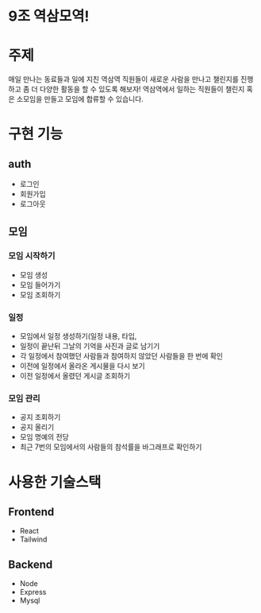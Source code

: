 # 9조 역삼모역!

# 주제 
매일 만나는 동료들과 일에 지친 역삼역 직원들이 새로운 사람을 만나고 챌린지를 진행하고 좀 더 다양한 활동을 할 수 있도록 해보자!
역삼역에서 일하는 직원들이 챌린지 혹은 소모임을 만들고 모임에 합류할 수 있습니다.

# 구현 기능
## auth
- 로그인
- 회원가입
- 로그아웃
## 모임
### 모임 시작하기
- 모임 생성
- 모임 들어가기
- 모임 조회하기
### 일정
- 모임에서 일정 생성하기(일정 내용, 타입, 
- 일정이 끝난뒤 그날의 기억을 사진과 글로 남기기
- 각 일정에서 참여했던 사람들과 참여하지 않았던 사람들을 한 번에 확인
- 이전에 일정에서 올라온 게시물을 다시 보기
- 이전 일정에서 올렸던 게시글 조회하기
### 모임 관리
- 공지 조회하기
- 공지 올리기
- 모임 명예의 전당
- 최근 7번의 모임에서의 사람들의 참석률을 바그래프로 확인하기 

# 사용한 기술스택
## Frontend
- React
- Tailwind
## Backend
- Node
- Express
- Mysql

